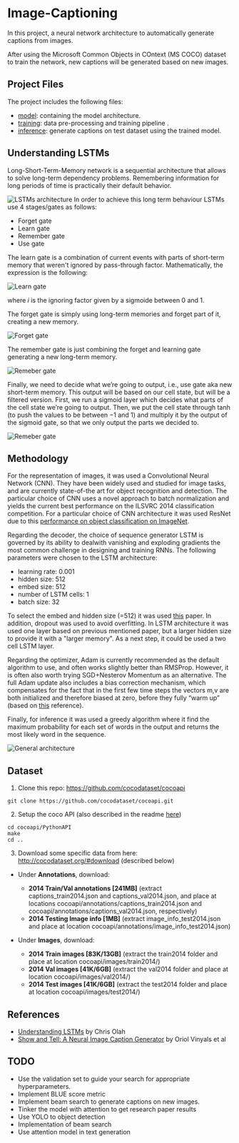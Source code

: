 # Image-Captioning

In this project, a neural network architecture to automatically generate captions from images.

After using the Microsoft Common Objects in COntext (MS COCO) dataset to train  the network, new captions will be generated based on new images. 

## Project Files

The project includes the following files:
*  [model](https://github.com/BrunoEduardoCSantos/Image-Captioning/blob/master/model.py): containing the model architecture.
* [training](https://github.com/BrunoEduardoCSantos/Image-Captioning/blob/master/2_Training%20.ipynb): data pre-processing and training pipeline .
* [inference](https://github.com/BrunoEduardoCSantos/Image-Captioning/blob/master/3_Inference%20.ipynb): generate captions on test dataset using the trained model.

## Understanding LSTMs 
Long-Short-Term-Memory network is a sequential architecture that allows to solve long-term dependency problems. Remembering information for long periods of time is practically their default behavior. 

[image_0]: http://colah.github.io/posts/2015-08-Understanding-LSTMs/img/LSTM3-chain.png
![LSTMs architecture][image_0] 
In order to achieve this long term behaviour LSTMs use 4 stages/gates as follows:
* Forget gate
* Learn gate
* Remember gate
* Use gate

The learn gate is a combination of current events with parts of short-term memory that weren't ignored by pass-through factor. 
Mathematically, the expression is the following:

[image_1]: http://colah.github.io/posts/2015-08-Understanding-LSTMs/img/LSTM3-focus-i.png
![Learn gate][image_1] 

where *i* is the ignoring factor given by a sigmoide between 0 and 1.

The forget gate is simply using long-term memories and forget part of it, creating a new memory.

[image_2]: http://colah.github.io/posts/2015-08-Understanding-LSTMs/img/LSTM3-focus-f.png 
![Forget gate][image_2] 

The remember gate is just combining the forget and learning gate generating a new long-term memory.

[image_3]: http://colah.github.io/posts/2015-08-Understanding-LSTMs/img/LSTM3-focus-C.png
![Remeber gate][image_3] 


Finally, we need to decide what we’re going to output, i.e., use gate aka new short-term memory. This output will be based on our cell state, but will be a filtered version. First, we run a sigmoid layer which decides what parts of the cell state we’re going to output. Then, we put the cell state through tanh (to push the values to be between −1 and 1) and multiply it by the output of the sigmoid gate, so that we only output the parts we decided to.

[image_4]:  http://colah.github.io/posts/2015-08-Understanding-LSTMs/img/LSTM3-focus-o.png
![Remeber gate][image_4] 

## Methodology

For the representation of images, it was used a Convolutional Neural Network (CNN). They have been widely used and
studied for image tasks, and are currently state-of-the art for object recognition and detection. The particular choice of CNN uses a novel approach to batch normalization and yields the current best performance on the ILSVRC 2014 classification competition. For a particular choice of CNN architecture it was used ResNet due to this [performance on object classification on ImageNet](https://github.com/jcjohnson/cnn-benchmarks).

Regarding the decoder, the choice of sequence generator LSTM  is governed by its ability to dealwith vanishing and exploding gradients  the most common challenge in designing and training RNNs. The following parameters were chosen to the LSTM architecture:
* learning rate: 0.001
* hidden size: 512
* embed size: 512
* number of LSTM cells: 1
* batch size: 32

To select the embed and hidden size (=512) it was used  [this](https://arxiv.org/pdf/1411.4555.pdf) paper. In addition,  dropout was used to avoid overfitting. In LSTM architecture it was used one layer based on previous mentioned paper, but a larger hidden size to provide it with a "larger memory". As a next step, it could be used a two cell LSTM layer.

Regarding the optimizer, Adam is currently recommended as the default algorithm to use, and often works slightly better than RMSProp. However, it is often also worth trying SGD+Nesterov Momentum as an alternative. The full Adam update also includes a bias correction mechanism, which compensates for the fact that in the first few time steps the vectors m,v are both initialized and therefore biased at zero, before they fully “warm up” (based on [this](http://cs231n.github.io/neural-networks-3/#ada) reference).

Finally, for inference it was used a greedy algorithm where it find the maximum probability for each set of words in the output and returns the most likely word in the sequence.

[image_5]: https://cdn-images-1.medium.com/max/800/1*vzFwXFJOrg6WRGNsYYT6qg.png
![General architecture][image_5] 


## Dataset  
1. Clone this repo: https://github.com/cocodataset/cocoapi  
```
git clone https://github.com/cocodataset/cocoapi.git  
```

2. Setup the coco API (also described in the readme [here](https://github.com/cocodataset/cocoapi)) 
```
cd cocoapi/PythonAPI  
make  
cd ..
```

3. Download some specific data from here: http://cocodataset.org/#download (described below)

* Under **Annotations**, download:
  * **2014 Train/Val annotations [241MB]** (extract captions_train2014.json and captions_val2014.json, and place at locations cocoapi/annotations/captions_train2014.json and cocoapi/annotations/captions_val2014.json, respectively)  
  * **2014 Testing Image info [1MB]** (extract image_info_test2014.json and place at location cocoapi/annotations/image_info_test2014.json)

* Under **Images**, download:
  * **2014 Train images [83K/13GB]** (extract the train2014 folder and place at location cocoapi/images/train2014/)
  * **2014 Val images [41K/6GB]** (extract the val2014 folder and place at location cocoapi/images/val2014/)
  * **2014 Test images [41K/6GB]** (extract the test2014 folder and place at location cocoapi/images/test2014/)

## References
* [Understanding LSTMs](http://colah.github.io/posts/2015-08-Understanding-LSTMs/) by Chris Olah
* [Show and Tell: A Neural Image Caption Generator](https://arxiv.org/pdf/1411.4555.pdf) by  Oriol Vinyals et al


## TODO
* Use the validation set to guide your search for appropriate hyperparameters.
* Implement BLUE score metric
* Implement beam search to generate captions on new images.
* Tinker the model with attention to get research paper results
* Use YOLO to object detection
* Implementation of beam search
* Use attention model in text generation
